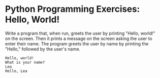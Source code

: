 # Python Programming Exercises: Hello, World!
Write a program that, when run, greets the user by printing "Hello, world!" on the screen. Then it prints a message on the screen asking the user to enter their name. The program greets the user by name by printing the "Hello," followed by the user's name.

```
Hello, world!
What is your name?
Lea
Hello, Lea
```

